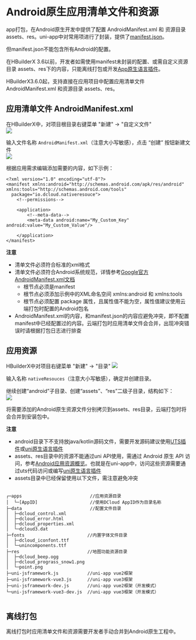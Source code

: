 # Android原生应用清单文件和资源

app打包，在Android原生开发中提供了配置 AndroidManifest.xml 和 资源目录 assets、res。uni-app中对常用项进行了封装，提供了[manifest.json](https://uniapp.dcloud.net.cn/collocation/manifest-app.html)。

但manifest.json不能包含所有Android的配置。

在HBuilderX 3.6以前，开发者如需使用manifest未封装的配置、或需自定义资源目录 assets、res下的内容，只能离线打包或开发[App原生语言插件](https://nativesupport.dcloud.net.cn/NativePlugin/README)。

HBuilderX3.6.0起，支持直接在应用项目中配置应用清单文件 AndroidManifest.xml 和资源目录 assets、res。


## 应用清单文件 AndroidManifest.xml

在HBuilderX中，对项目根目录右键菜单 "新建" -> "自定义文件"  
![](https://native-res.dcloud.net.cn/images/uniapp/nativeresource/android/newfile.png)

输入文件名称 `AndroidManifest.xml`（注意大小写敏感），点击 “创建” 按钮新建文件  
![](https://native-res.dcloud.net.cn/images/uniapp/nativeresource/android/androidmanifest.png)

根据应用需求编辑添加需要的内容，如下示例：
```
<?xml version="1.0" encoding="utf-8"?>
<manifest xmlns:android="http://schemas.android.com/apk/res/android" xmlns:tools="http://schemas.android.com/tools" 
  package="io.dcloud.nativeresouce">
    <!--permissions-->

    <application>
        <!--meta-data-->
        <meta-data android:name="My_Custom_Key" android:value="My_Custom_Value"/>

    </application>
</manifest>
```


**注意**
- 清单文件必须符合标准的xml格式  
- 清单文件必须符合Android系统规范，详情参考[Google官方AndroidManifest.xml文档](https://developer.android.google.cn/guide/topics/manifest/manifest-intro)  
	* 根节点必须是manifest  
	* 根节点必须添加示例中的XML命名空间 xmlns:android 和 xmlns:tools  
	* 根节点必须配置 package 属性，且属性值不能为空，属性值建议使用云端打包时配置的Android包名  
- AndroidManifest.xml的内容，和manifest.json的内容应避免冲突，即不配置manifest中已经配置过的内容。云端打包时应用清单文件会合并，出现冲突错误时请根据打包日志进行排查



## 应用资源  

HBuilderX中对项目右键菜单 "新建" -> "目录"
![](https://native-res.dcloud.net.cn/images/uniapp/nativeresource/android/newdir.png)

输入名称 `nativeResouces`（注意大小写敏感），确定并创建目录。

继续创建“android”子目录、创建“assets”、“res”二级子目录，结构如下：  
![](https://native-res.dcloud.net.cn/images/uniapp/nativeresource/android/directory.png)

将需要添加的Android原生资源文件分别拷贝到assets、res目录，云端打包时将会合并到安装包中。

**注意**
- android目录下不支持放java/kotlin源码文件，需要开发源码建议使用[UTS插件](https://uniapp.dcloud.net.cn/plugin/uts-plugin.html)或[uni原生语言插件](https://nativesupport.dcloud.net.cn/NativePlugin/README)  
- assets、res目录中的资源不能通过uni API使用，需通过 Android 原生 API 访问，参考[Android应用资源概览](https://developer.android.google.cn/guide/topics/resources/providing-resources)。也就是在uni-app中，访问这些资源需要通过uts代码访问或编写[uni原生语言插件](https://nativesupport.dcloud.net.cn/NativePlugin/README)  
- assets目录中已经保留使用以下文件，需注意避免冲突
<pre v-pre="" data-lang="">
	<code class="lang-" style="padding:0">
┌─apps                          //应用资源目录
│  └─[AppID]                    //使用DCloud AppID作为目录名称
├─data                          //配置文件目录
│  ├─dcloud_control.xml
│  ├─dcloud_error.html
│  ├─dcloud_properties.xml
│  └─dcloud3.dat
├─fonts                        //内置字体文件目录
│  ├─dcloud_iconfont.ttf
│  └─unincomponents.ttf
├─res                          //地图功能资源目录
│  ├─dcloud_beep.ogg
│  ├─dcloud_prograss_snow1.png
│  └─point.png
├─uni-jsframework.js           //uni-app vue2框架
├─uni-jsframework-vue3.js      //uni-app vue3框架
├─uni-jsframework-dev.js       //uni-app vue2框架（开发模式）
└─uni-jsframework-vue3-dev.js  //uni-app vue3框架（开发模式）
	</code>
</pre>


## 离线打包  
离线打包时应用清单文件和资源需要开发者手动合并到Android原生工程中。


